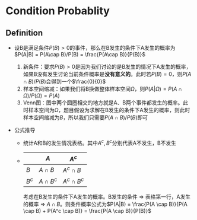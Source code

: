 # Condition Probablity
## Definition
- 设B是满足条件$P(B) > 0$的事件，那么在B发生的条件下A发生的概率为$P(A|B) = P(A\cap B)/P(B) = \frac{P(A\cap B)}{P(B)}$
	1. 新条件：要求$P(B)>0$是因为我们讨论的是B发生的情况下A发生的概率，如果B没有发生讨论当前条件概率是**没有意义的**。此时若$P(B) = 0$，则$P(A \cap B)/P(B)$会得到一个$\frac{0}{0}$
	2. 样本空间缩减：如果我们将B换做整体样本空间$\Omega$，则$P(A|\Omega) = P(A\cap \Omega)/P(\Omega) = P(A)$
	3. Venn图：图中两个圆圈相交的地方就是A、B两个事件都发生的概率。此时样本空间为$\Omega$，题目假设为求解在B发生的条件下A发生的概率，则此时样本空间缩减为$B$，所以我们只需要$P(A \cap B)/P(B)$即可

- 公式推导
	
	- 统计A和B的发生情况表格。其中$A^c,B^c$分别代表A不发生，B不发生
	
	- |       | $A$          | $A^c$          |
	  | ----- | ------------ | -------------- |
	  | $B$   | $A \cap B$   | $A^c \cap B$   |
	  | $B^c$ | $A \cap B^c$ | $A^c \cap B^c$ |
	
	  考虑在B发生的条件下A发生的概率。B发生的条件 => 表格第一行，A发生的概率 => $A \cap B$。则条件概率公式为$P(A|B) = \frac{P(A \cap B)}{P(A \cap B) + P(A^c \cap B)} = \frac{P(A \cap B)}{P(B)}$


